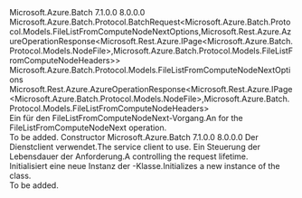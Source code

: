 <Type Name="FileListFromComputeNodeNextBatchRequest" FullName="Microsoft.Azure.Batch.Protocol.BatchRequests.FileListFromComputeNodeNextBatchRequest">
  <TypeSignature Language="C#" Value="public class FileListFromComputeNodeNextBatchRequest : Microsoft.Azure.Batch.Protocol.BatchRequest&lt;Microsoft.Azure.Batch.Protocol.Models.FileListFromComputeNodeNextOptions,Microsoft.Rest.Azure.AzureOperationResponse&lt;Microsoft.Rest.Azure.IPage&lt;Microsoft.Azure.Batch.Protocol.Models.NodeFile&gt;,Microsoft.Azure.Batch.Protocol.Models.FileListFromComputeNodeHeaders&gt;&gt;" />
  <TypeSignature Language="ILAsm" Value=".class public auto ansi beforefieldinit FileListFromComputeNodeNextBatchRequest extends Microsoft.Azure.Batch.Protocol.BatchRequest`2&lt;class Microsoft.Azure.Batch.Protocol.Models.FileListFromComputeNodeNextOptions, class Microsoft.Rest.Azure.AzureOperationResponse`2&lt;class Microsoft.Rest.Azure.IPage`1&lt;class Microsoft.Azure.Batch.Protocol.Models.NodeFile&gt;, class Microsoft.Azure.Batch.Protocol.Models.FileListFromComputeNodeHeaders&gt;&gt;" />
  <TypeSignature Language="DocId" Value="T:Microsoft.Azure.Batch.Protocol.BatchRequests.FileListFromComputeNodeNextBatchRequest" />
  <TypeSignature Language="VB.NET" Value="Public Class FileListFromComputeNodeNextBatchRequest&#xA;Inherits BatchRequest(Of FileListFromComputeNodeNextOptions, AzureOperationResponse(Of IPage(Of NodeFile), FileListFromComputeNodeHeaders))" />
  <TypeSignature Language="F#" Value="type FileListFromComputeNodeNextBatchRequest = class&#xA;    inherit BatchRequest&lt;FileListFromComputeNodeNextOptions, AzureOperationResponse&lt;IPage&lt;NodeFile&gt;, FileListFromComputeNodeHeaders&gt;&gt;" />
  <AssemblyInfo>
    <AssemblyName>Microsoft.Azure.Batch</AssemblyName>
    <AssemblyVersion>7.1.0.0</AssemblyVersion>
    <AssemblyVersion>8.0.0.0</AssemblyVersion>
  </AssemblyInfo>
  <Base>
    <BaseTypeName>Microsoft.Azure.Batch.Protocol.BatchRequest&lt;Microsoft.Azure.Batch.Protocol.Models.FileListFromComputeNodeNextOptions,Microsoft.Rest.Azure.AzureOperationResponse&lt;Microsoft.Rest.Azure.IPage&lt;Microsoft.Azure.Batch.Protocol.Models.NodeFile&gt;,Microsoft.Azure.Batch.Protocol.Models.FileListFromComputeNodeHeaders&gt;&gt;</BaseTypeName>
    <BaseTypeArguments>
      <BaseTypeArgument TypeParamName="TOptions">Microsoft.Azure.Batch.Protocol.Models.FileListFromComputeNodeNextOptions</BaseTypeArgument>
      <BaseTypeArgument TypeParamName="TResponse">Microsoft.Rest.Azure.AzureOperationResponse&lt;Microsoft.Rest.Azure.IPage&lt;Microsoft.Azure.Batch.Protocol.Models.NodeFile&gt;,Microsoft.Azure.Batch.Protocol.Models.FileListFromComputeNodeHeaders&gt;</BaseTypeArgument>
    </BaseTypeArguments>
  </Base>
  <Interfaces />
  <Docs>
    <summary>
            <span data-ttu-id="8ec32-101">Ein <see cref="T:Microsoft.Azure.Batch.Protocol.IBatchRequest" /> für den FileListFromComputeNodeNext-Vorgang.</span><span class="sxs-lookup"><span data-stu-id="8ec32-101">An <see cref="T:Microsoft.Azure.Batch.Protocol.IBatchRequest" /> for the FileListFromComputeNodeNext operation.</span></span>
            </summary>
    <remarks>To be added.</remarks>
  </Docs>
  <Members>
    <Member MemberName=".ctor">
      <MemberSignature Language="C#" Value="public FileListFromComputeNodeNextBatchRequest (Microsoft.Azure.Batch.Protocol.BatchServiceClient serviceClient, System.Threading.CancellationToken cancellationToken);" />
      <MemberSignature Language="ILAsm" Value=".method public hidebysig specialname rtspecialname instance void .ctor(class Microsoft.Azure.Batch.Protocol.BatchServiceClient serviceClient, valuetype System.Threading.CancellationToken cancellationToken) cil managed" />
      <MemberSignature Language="DocId" Value="M:Microsoft.Azure.Batch.Protocol.BatchRequests.FileListFromComputeNodeNextBatchRequest.#ctor(Microsoft.Azure.Batch.Protocol.BatchServiceClient,System.Threading.CancellationToken)" />
      <MemberSignature Language="F#" Value="new Microsoft.Azure.Batch.Protocol.BatchRequests.FileListFromComputeNodeNextBatchRequest : Microsoft.Azure.Batch.Protocol.BatchServiceClient * System.Threading.CancellationToken -&gt; Microsoft.Azure.Batch.Protocol.BatchRequests.FileListFromComputeNodeNextBatchRequest" Usage="new Microsoft.Azure.Batch.Protocol.BatchRequests.FileListFromComputeNodeNextBatchRequest (serviceClient, cancellationToken)" />
      <MemberType>Constructor</MemberType>
      <AssemblyInfo>
        <AssemblyName>Microsoft.Azure.Batch</AssemblyName>
        <AssemblyVersion>7.1.0.0</AssemblyVersion>
        <AssemblyVersion>8.0.0.0</AssemblyVersion>
      </AssemblyInfo>
      <Parameters>
        <Parameter Name="serviceClient" Type="Microsoft.Azure.Batch.Protocol.BatchServiceClient" />
        <Parameter Name="cancellationToken" Type="System.Threading.CancellationToken" />
      </Parameters>
      <Docs>
        <param name="serviceClient"><span data-ttu-id="8ec32-102">Der Dienstclient verwendet.</span><span class="sxs-lookup"><span data-stu-id="8ec32-102">The service client to use.</span></span></param>
        <param name="cancellationToken"><span data-ttu-id="8ec32-103">Ein <see cref="T:System.Threading.CancellationToken" /> Steuerung der Lebensdauer der Anforderung.</span><span class="sxs-lookup"><span data-stu-id="8ec32-103">A <see cref="T:System.Threading.CancellationToken" /> controlling the request lifetime.</span></span></param>
        <summary>
            <span data-ttu-id="8ec32-104">Initialisiert eine neue Instanz der <see cref="T:Microsoft.Azure.Batch.Protocol.BatchRequests.FileListFromComputeNodeNextBatchRequest" />-Klasse.</span><span class="sxs-lookup"><span data-stu-id="8ec32-104">Initializes a new instance of the <see cref="T:Microsoft.Azure.Batch.Protocol.BatchRequests.FileListFromComputeNodeNextBatchRequest" /> class.</span></span>
            </summary>
        <remarks>To be added.</remarks>
      </Docs>
    </Member>
  </Members>
</Type>